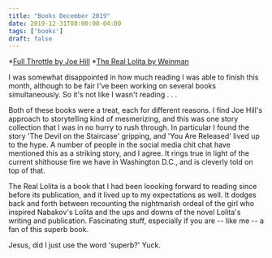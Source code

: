 ```yaml
---
title: "Books December 2019"
date: 2019-12-31T08:00:00-04:00
tags: ['books']
draft: false
---
```


*[Full Throttle by Joe Hill](https://www.amazon.com/gp/product/B078R3DGFT/ref=dbs_a_def_rwt_hsch_vapi_tkin_p1_i0)
*[The Real Lolita by Weinman](https://www.amazon.com/gp/product/B076P91Z4D/ref=dbs_a_def_rwt_hsch_vapi_tkin_p1_i0)

I was somewhat disappointed in how much reading I was able to finish this month, although to be fair I've been working on several books simultaneously. So it's not like I wasn't reading . . . 

Both of these books were a treat, each for different reasons. I find Joe Hill's approach to storytelling kind of mesmerizing, and this was one story collection that I was in no hurry to rush through. In particular I found the story 'The Devil on the Staircase' gripping, and 'You Are Released' lived up to the hype. A number of people in the social media chit chat have mentioned this as a striking story, and I agree. It rings true in light of the current shithouse fire we have in Washington D.C., and is cleverly told on top of that.

The Real Lolita is a book that I had been loooking forward to reading since before its publication, and it lived up to my expectations as well. It dodges back and forth between recounting the nightmarish ordeal of the girl who inspired Nabakov's Lolita and the ups and downs of the novel Lolita's writing and publication. Fascinating stuff, especially if you are -- like me -- a fan of this superb book. 

Jesus, did I just use the word 'superb?' Yuck.





